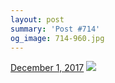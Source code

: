 ```yaml
---
layout: post
summary: 'Post #714'
og_image: 714-960.jpg
---
```


<p>
  <time>
    <a href="/714">December 1, 2017</a>
  </time>
  <a href="/714">
    <img src="{{ site.assets_url }}/714-480.jpg" srcset="{{ site.assets_url }}/714-240.jpg 240w, {{ site.assets_url }}/714-480.jpg 480w, {{ site.assets_url }}/714-720.jpg 720w, {{ site.assets_url }}/714-960.jpg 960w" sizes="(min-width: 700px) 50vw, calc(100vw - 2rem)" />
  </a>
</p>
